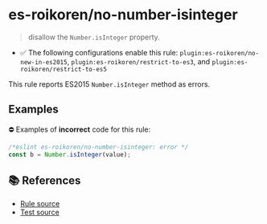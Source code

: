# es-roikoren/no-number-isinteger
> disallow the `Number.isInteger` property.

- ✅ The following configurations enable this rule: `plugin:es-roikoren/no-new-in-es2015`, `plugin:es-roikoren/restrict-to-es3`, and `plugin:es-roikoren/restrict-to-es5`

This rule reports ES2015 `Number.isInteger` method as errors.

## Examples

⛔ Examples of **incorrect** code for this rule:

```js
/*eslint es-roikoren/no-number-isinteger: error */
const b = Number.isInteger(value);
```

## 📚 References

- [Rule source](https://github.com/roikoren755/eslint-plugin-es/blob/v3.0.0/src/rules/no-number-isinteger.ts)
- [Test source](https://github.com/roikoren755/eslint-plugin-es/blob/v3.0.0/tests/src/rules/no-number-isinteger.ts)
